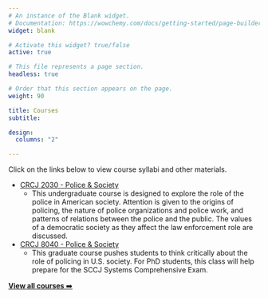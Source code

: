 ```yaml
---
# An instance of the Blank widget.
# Documentation: https://wowchemy.com/docs/getting-started/page-builder/
widget: blank

# Activate this widget? true/false
active: true

# This file represents a page section.
headless: true

# Order that this section appears on the page.
weight: 90

title: Courses
subtitle:

design:
  columns: "2"

---
```


Click on the links below to view course syllabi and other materials.

* [CRCJ 2030 - Police & Society](https://jnix.netlify.app/courses/crcj2030/)
  - This undergraduate course is designed to explore the role of the police in American society. Attention is given to the origins of policing, the nature of police organizations and police work, and patterns of relations between the police and the public. The values of a democratic society as they affect the law enforcement role are discussed.
* [CRCJ 8040 - Police & Society](https://jnix.netlify.app/courses/crcj8040/)
  - This graduate course pushes students to think critically about the role of policing in U.S. society. For PhD students, this class will help prepare for the SCCJ Systems Comprehensive Exam. 

[**View all courses** ➡️](https://jnix.netlify.app/courses/)